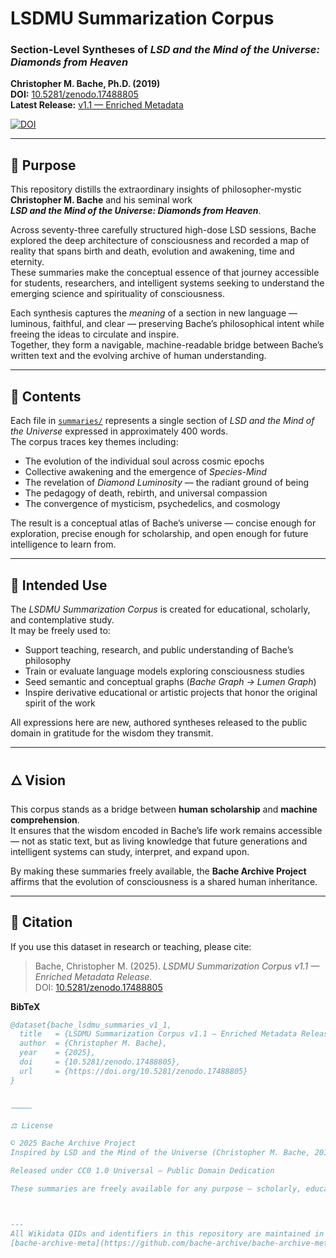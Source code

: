 # LSDMU Summarization Corpus

### Section-Level Syntheses of *LSD and the Mind of the Universe: Diamonds from Heaven*

**Christopher M. Bache, Ph.D. (2019)**  
**DOI:** [10.5281/zenodo.17488805](https://doi.org/10.5281/zenodo.17488805)  
**Latest Release:** [v1.1 — Enriched Metadata](https://github.com/bache-archive/lsdmu-summaries-public/releases/tag/v1.1)

[![DOI](https://zenodo.org/badge/DOI/10.5281/zenodo.17488805.svg)](https://doi.org/10.5281/zenodo.17488805)

---

## 🌌 Purpose

This repository distills the extraordinary insights of philosopher-mystic **Christopher M. Bache** and his seminal work  
**_LSD and the Mind of the Universe: Diamonds from Heaven_**.

Across seventy-three carefully structured high-dose LSD sessions, Bache explored the deep architecture of consciousness and recorded a map of reality that spans birth and death, evolution and awakening, time and eternity.  
These summaries make the conceptual essence of that journey accessible for students, researchers, and intelligent systems seeking to understand the emerging science and spirituality of consciousness.

Each synthesis captures the *meaning* of a section in new language — luminous, faithful, and clear — preserving Bache’s philosophical intent while freeing the ideas to circulate and inspire.  
Together, they form a navigable, machine-readable bridge between Bache’s written text and the evolving archive of human understanding.

---

## 🧭 Contents

Each file in [`summaries/`](summaries/) represents a single section of *LSD and the Mind of the Universe* expressed in approximately 400 words.  
The corpus traces key themes including:

- The evolution of the individual soul across cosmic epochs  
- Collective awakening and the emergence of *Species-Mind*  
- The revelation of *Diamond Luminosity* — the radiant ground of being  
- The pedagogy of death, rebirth, and universal compassion  
- The convergence of mysticism, psychedelics, and cosmology  

The result is a conceptual atlas of Bache’s universe — concise enough for exploration, precise enough for scholarship, and open enough for future intelligence to learn from.

---

## 🧩 Intended Use

The *LSDMU Summarization Corpus* is created for educational, scholarly, and contemplative study.  
It may be freely used to:

- Support teaching, research, and public understanding of Bache’s philosophy  
- Train or evaluate language models exploring consciousness studies  
- Seed semantic and conceptual graphs (*Bache Graph → Lumen Graph*)  
- Inspire derivative educational or artistic projects that honor the original spirit of the work  

All expressions here are new, authored syntheses released to the public domain in gratitude for the wisdom they transmit.

---

## 🜂 Vision

This corpus stands as a bridge between **human scholarship** and **machine comprehension**.  
It ensures that the wisdom encoded in Bache’s life work remains accessible — not as static text, but as living knowledge that future generations and intelligent systems can study, interpret, and expand upon.

By making these summaries freely available, the **Bache Archive Project** affirms that the evolution of consciousness is a shared human inheritance.

---

## 🧾 Citation

If you use this dataset in research or teaching, please cite:

> Bache, Christopher M. (2025). *LSDMU Summarization Corpus v1.1 — Enriched Metadata Release.*  
> DOI: [10.5281/zenodo.17488805](https://doi.org/10.5281/zenodo.17488805)

**BibTeX**
```bibtex
@dataset{bache_lsdmu_summaries_v1_1,
  title   = {LSDMU Summarization Corpus v1.1 — Enriched Metadata Release},
  author  = {Christopher M. Bache},
  year    = {2025},
  doi     = {10.5281/zenodo.17488805},
  url     = {https://doi.org/10.5281/zenodo.17488805}
}


⸻

⚖️ License

© 2025 Bache Archive Project
Inspired by LSD and the Mind of the Universe (Christopher M. Bache, 2019)

Released under CC0 1.0 Universal — Public Domain Dedication￼

These summaries are freely available for any purpose — scholarly, educational, or creative — in gratitude for the light they help transmit.



---
All Wikidata QIDs and identifiers in this repository are maintained in the canonical registry:
[bache-archive-meta](https://github.com/bache-archive/bache-archive-meta)

